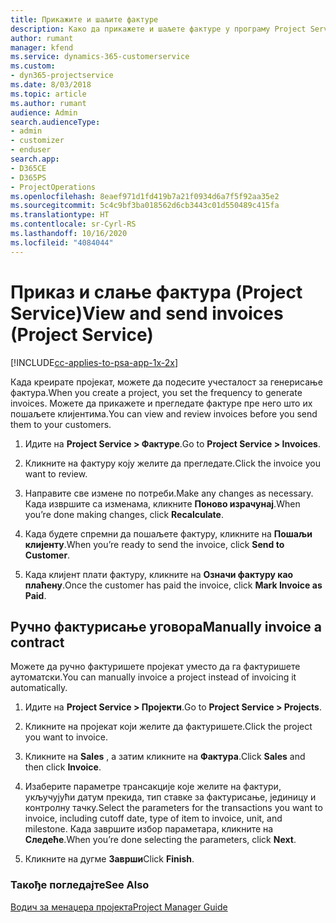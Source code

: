 ```yaml
---
title: Прикажите и шаљите фактуре
description: Како да прикажете и шаљете фактуре у програму Project Service
author: rumant
manager: kfend
ms.service: dynamics-365-customerservice
ms.custom:
- dyn365-projectservice
ms.date: 8/03/2018
ms.topic: article
ms.author: rumant
audience: Admin
search.audienceType:
- admin
- customizer
- enduser
search.app:
- D365CE
- D365PS
- ProjectOperations
ms.openlocfilehash: 8eaef971d1fd419b7a21f0934d6a7f5f92aa35e2
ms.sourcegitcommit: 5c4c9bf3ba018562d6cb3443c01d550489c415fa
ms.translationtype: HT
ms.contentlocale: sr-Cyrl-RS
ms.lasthandoff: 10/16/2020
ms.locfileid: "4084044"
---
```

# <a name="view-and-send-invoices-project-service"></a><span data-ttu-id="be912-103">Приказ и слање фактура (Project Service)</span><span class="sxs-lookup"><span data-stu-id="be912-103">View and send invoices (Project Service)</span></span>

[!INCLUDE[cc-applies-to-psa-app-1x-2x](../includes/cc-applies-to-psa-app-1x-2x.md)]

<span data-ttu-id="be912-104">Када креирате пројекат, можете да подесите учесталост за генерисање фактура.</span><span class="sxs-lookup"><span data-stu-id="be912-104">When you create a project, you set the frequency to generate invoices.</span></span> <span data-ttu-id="be912-105">Можете да прикажете и прегледате фактуре пре него што их пошаљете клијентима.</span><span class="sxs-lookup"><span data-stu-id="be912-105">You can view and review invoices before you send them to your customers.</span></span>  
  
1.  <span data-ttu-id="be912-106">Идите на **Project Service > Фактуре**.</span><span class="sxs-lookup"><span data-stu-id="be912-106">Go to **Project Service > Invoices**.</span></span>  
  
2.  <span data-ttu-id="be912-107">Кликните на фактуру коју желите да прегледате.</span><span class="sxs-lookup"><span data-stu-id="be912-107">Click the invoice you want to review.</span></span>  
  
3.  <span data-ttu-id="be912-108">Направите све измене по потреби.</span><span class="sxs-lookup"><span data-stu-id="be912-108">Make any changes as necessary.</span></span> <span data-ttu-id="be912-109">Када извршите са изменама, кликните **Поново израчунај**.</span><span class="sxs-lookup"><span data-stu-id="be912-109">When you’re done making changes, click **Recalculate**.</span></span>  
  
4.  <span data-ttu-id="be912-110">Када будете спремни да пошаљете фактуру, кликните на **Пошаљи клијенту**.</span><span class="sxs-lookup"><span data-stu-id="be912-110">When you’re ready to send the invoice, click **Send to Customer**.</span></span>  
  
5.  <span data-ttu-id="be912-111">Када клијент плати фактуру, кликните на **Означи фактуру као плаћену**.</span><span class="sxs-lookup"><span data-stu-id="be912-111">Once the customer has paid the invoice, click **Mark Invoice as Paid**.</span></span>  
  
## <a name="manually-invoice-a-contract"></a><span data-ttu-id="be912-112">Ручно фактурисање уговора</span><span class="sxs-lookup"><span data-stu-id="be912-112">Manually invoice a contract</span></span>  
 <span data-ttu-id="be912-113">Можете да ручно фактуришете пројекат уместо да га фактуришете аутоматски.</span><span class="sxs-lookup"><span data-stu-id="be912-113">You can manually invoice a project instead of invoicing it automatically.</span></span>  
  
1.  <span data-ttu-id="be912-114">Идите на **Project Service > Пројекти**.</span><span class="sxs-lookup"><span data-stu-id="be912-114">Go to **Project Service > Projects**.</span></span>  
  
2.  <span data-ttu-id="be912-115">Кликните на пројекат који желите да фактуришете.</span><span class="sxs-lookup"><span data-stu-id="be912-115">Click the project you want to invoice.</span></span>  
  
3.  <span data-ttu-id="be912-116">Кликните на **Sales** , а затим кликните на **Фактура**.</span><span class="sxs-lookup"><span data-stu-id="be912-116">Click **Sales** and then click **Invoice**.</span></span>  
  
4.  <span data-ttu-id="be912-117">Изаберите параметре трансакције које желите на фактури, укључујући датум прекида, тип ставке за фактурисање, јединицу и контролну тачку.</span><span class="sxs-lookup"><span data-stu-id="be912-117">Select the parameters for the transactions you want to invoice, including cutoff date, type of item to invoice, unit, and milestone.</span></span> <span data-ttu-id="be912-118">Када завршите избор параметара, кликните на **Следеће**.</span><span class="sxs-lookup"><span data-stu-id="be912-118">When you’re done selecting the parameters, click **Next**.</span></span>  
  
5.  <span data-ttu-id="be912-119">Кликните на дугме **Заврши**</span><span class="sxs-lookup"><span data-stu-id="be912-119">Click **Finish**.</span></span>  
  
### <a name="see-also"></a><span data-ttu-id="be912-120">Такође погледајте</span><span class="sxs-lookup"><span data-stu-id="be912-120">See Also</span></span>  
 [<span data-ttu-id="be912-121">Водич за менаџера пројекта</span><span class="sxs-lookup"><span data-stu-id="be912-121">Project Manager Guide</span></span>](../psa/project-manager-guide.md)
